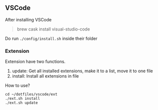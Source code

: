 ## VSCode

After installing VSCode

> brew cask install visual-studio-code

Do run `./config/install.sh` inside their folder 

### Extension

Extension have two functions.

1. update: Get all installed extensions, make it to a list, move it to one file
2. install: Install all extensions in file

How to use?

```
cd ~/dotfiles/vscode/ext
./ext.sh install 
./ext.sh update
```
